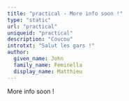 ```yaml
---
title: "practical - More info soon !"
type: "static"
url: "practical"
uniqueid: "practical"
description: "Coucou"
introtxt: "Salut les gars !"
author:
  given_name: John
  family_name: Feminella
  display_name: Matthieu
---
```


More info soon !